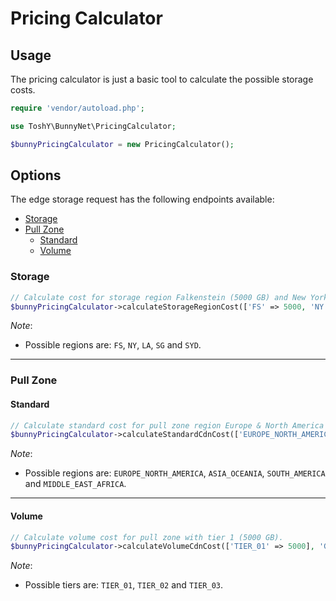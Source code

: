# Pricing Calculator

## Usage

The pricing calculator is just a basic tool to calculate the possible storage costs.

```php
require 'vendor/autoload.php';

use ToshY\BunnyNet\PricingCalculator;

$bunnyPricingCalculator = new PricingCalculator();
```

## Options

The edge storage request has the following endpoints available:

* [Storage](#storage)
* [Pull Zone](#pull-zone)
    * [Standard](#get-billing-details)
    * [Volume](#get-billing-summary)

### Storage
```php
// Calculate cost for storage region Falkenstein (5000 GB) and New York (1250 GB).
$bunnyPricingCalculator->calculateStorageRegionCost(['FS' => 5000, 'NY' => 1250], 'GB');
```
*Note*:
* Possible regions are: `FS`, `NY`, `LA`, `SG` and `SYD`.
---
### Pull Zone
#### Standard
```php
// Calculate standard cost for pull zone region Europe & North America (5000 GB) and Asia & Oceania (1250 GB).
$bunnyPricingCalculator->calculateStandardCdnCost(['EUROPE_NORTH_AMERICA' => 5000, 'ASIA_OCEANIA' => 1250], 'GB');
```
*Note*:
* Possible regions are: `EUROPE_NORTH_AMERICA`, `ASIA_OCEANIA`, `SOUTH_AMERICA` and `MIDDLE_EAST_AFRICA`.
---
#### Volume
```php
// Calculate volume cost for pull zone with tier 1 (5000 GB).
$bunnyPricingCalculator->calculateVolumeCdnCost(['TIER_01' => 5000], 'GB');
```
*Note*:
* Possible tiers are: `TIER_01`, `TIER_02` and `TIER_03`.